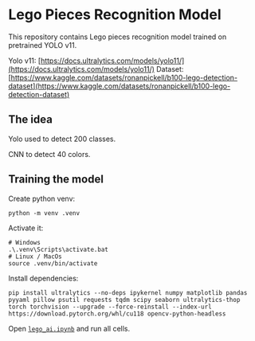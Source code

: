 # Lego Pieces Recognition Model

This repository contains Lego pieces recognition model trained on pretrained YOLO v11.

Yolo v11: [https://docs.ultralytics.com/models/yolo11/](https://docs.ultralytics.com/models/yolo11/)
Dataset: [https://www.kaggle.com/datasets/ronanpickell/b100-lego-detection-dataset](https://www.kaggle.com/datasets/ronanpickell/b100-lego-detection-dataset)

## The idea

Yolo used to detect 200 classes.

CNN to detect 40 colors.

## Training the model

Create python venv:

```terminal
python -m venv .venv
```

Activate it:

```terminal
# Windows
.\.venv\Scripts\activate.bat
# Linux / MacOs
source .venv/bin/activate
```

Install dependencies:

```terminal
pip install ultralytics --no-deps ipykernel numpy matplotlib pandas pyyaml pillow psutil requests tqdm scipy seaborn ultralytics-thop torch torchvision --upgrade --force-reinstall --index-url https://download.pytorch.org/whl/cu118 opencv-python-headless
```

Open [`lego_ai.ipynb`](./lego_ai.ipynb) and run all cells.

